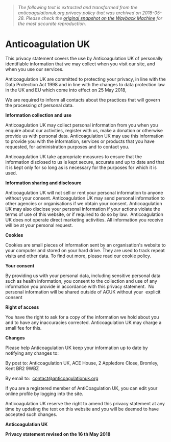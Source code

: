 > *The following text is extracted and transformed from the anticoagulationuk.org privacy policy that was archived on 2018-05-28. Please check the [original snapshot on the Wayback Machine](https://web.archive.org/web/20180528033734id_/http%3A//anticoagulationuk.org/privacy-policy) for the most accurate reproduction.*

# Anticoagulation UK

This privacy statement covers the use by Anticoagulation UK of personally identifiable information that we may collect when you visit our site, and when you use our services.

Anticoagulation UK are committed to protecting your privacy, in line with the Data Protection Act 1998 and in line with the changes to data protection law in the UK and EU which come into effect on 25 May 2018,  


We are required to inform all contacts about the practices that will govern the processing of personal data. 

**Information collection and use**

Anticoagulation UK may collect personal information from you when you enquire about our activities, register with us, make a donation or otherwise provide us with personal data. Anticoagulation UK may use this information to provide you with the information, services or products that you have requested, for administration purposes and to contact you. 

Anticoagulation UK take appropriate measures to ensure that the information disclosed to us is kept secure, accurate and up to date and that it is kept only for so long as is necessary for the purposes for which it is used. 

**Information sharing and disclosure**

Anticoagulation UK will not sell or rent your personal information to anyone without your consent. Anticoagulation UK may send personal information to other agencies or organisations if we obtain your consent. Anticoagulation UK may also disclose your personal information if your actions violate the terms of use of this website, or if required to do so by law.  Anticoagulation UK does not operate direct marketing activities. All information you receive will be at your personal request. 

**Cookies**

Cookies are small pieces of information sent by an organisation's website to your computer and stored on your hard drive. They are used to track repeat visits and other data. To find out more, please read our cookie policy. 

**Your consent**

By providing us with your personal data, including sensitive personal data such as health information, you consent to the collection and use of any information you provide in accordance with this privacy statement.  No personal information will be shared outside of ACUK without your  explicit consent 

**Right of access**

You have the right to ask for a copy of the information we hold about you and to have any inaccuracies corrected. Anticoagulation UK may charge a small fee for this. 

**Changes**

Please help Anticoagulation UK keep your information up to date by notifying any changes to: 

By post to: Anticoagulation UK, ACE House, 2 Appledore Close, Bromley, Kent BR2 9WBZ 

By email to:  contact@anticoagulationuk.org 

If you are a registered member of AntiCoagulation UK, you can edit your online profile by logging into the site. 

Anticoagulation UK reserve the right to amend this privacy statement at any time by updating the text on this website and you will be deemed to have accepted such changes. 

**Anticoagulation UK**

**Privacy statement revised on the 16 th May 2018**
